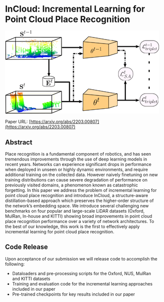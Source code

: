 
# InCloud: Incremental Learning for Point Cloud Place Recognition
![](figures/InCloud.png?style=centerm)

Paper URL: [https://arxiv.org/abs/2203.00807](https://arxiv.org/abs/2203.00807)

## Abstract  
Place recognition is a fundamental component of robotics, and has seen tremendous improvements through the use of deep learning models in recent years. Networks can experience significant drops in performance when deployed in unseen or highly dynamic environments, and require additional training on the collected data. However naively finetuning on new training distributions can cause severe degradation of performance on previously visited domains, a phenomenon known as catastrophic forgetting. In this paper we address the problem of incremental learning for point cloud place recognition and introduce InCloud, a structure-aware distillation-based approach which preserves the higher-order structure of the network’s embedding space. We introduce several challenging new benchmarks on four popular and large-scale LiDAR datasets (Oxford, MulRan, In-house and KITTI) showing broad improvements in point cloud place recognition performance over a variety of network architectures. To the best of our knowledge, this work is the first to effectively apply incremental learning for point cloud place recognition.

## Code Release  
Upon acceptance of our submission we will release code to accomplish the following: 
- Dataloaders and pre-processing scripts for the Oxford, NUS, MulRan and KITTI datasets  
- Training and evaluation code for the incremental learning approaches included in our paper  
- Pre-trained checkpoints for key results included in our paper
